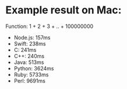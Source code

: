 # Example result on Mac:

Function: 1 + 2 + 3 + .. + 100000000

* Node.js: 	157ms
* Swift: 		238ms
* C: 			241ms
* C++: 		240ms
* Java: 		513ms
* Python:    3624ms
* Ruby: 	   5733ms
* Perl: 	   9691ms